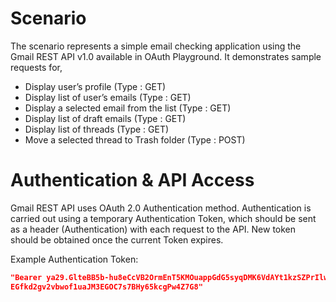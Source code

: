 # Scenario

The scenario represents a simple email checking application using the Gmail REST API v1.0 available
in OAuth Playground. It demonstrates sample requests for,

  - Display user’s profile (Type : GET)
  - Display list of user’s emails (Type : GET)
  - Display a selected email from the list (Type : GET)
  - Display list of draft emails (Type : GET)
  - Display list of threads (Type : GET)
  - Move a selected thread to Trash folder (Type : POST)

# Authentication & API Access

Gmail REST API uses OAuth 2.0 Authentication method. Authentication is carried out using a temporary Authentication Token, which should be sent as a header (Authentication) with each request to the API. New token should be obtained once the current Token expires.

Example Authentication Token:
```json
"Bearer ya29.GlteBB5b-hu8eCcVB2OrmEnT5KMOuappGdG5syqDMK6VdAYt1kzSZPrIlw7DVEgkp8OWGx7NRdRu2fWZ_
EGfkd2gv2vbwof1uaJM3EGOC7s7BHy65kcgPw4Z7G8"
```
